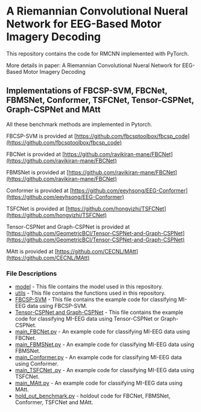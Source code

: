 # A Riemannian Convolutional Nueral Network for EEG-Based Motor Imagery Decoding

This repository contains the code for RMCNN implemented with PyTorch.

More details in paper: A Riemannian Convolutional Nueral Network for EEG-Based Motor Imagery Decoding

## Implementations of FBCSP-SVM, FBCNet, FBMSNet, Conformer,  TSFCNet, Tensor-CSPNet, Graph-CSPNet and MAtt

All these benchmark methods are implemented in Pytorch.

FBCSP-SVM is provided at [https://github.com/fbcsptoolbox/fbcsp_code](https://github.com/fbcsptoolbox/fbcsp_code)

FBCNet is provided at [https://github.com/ravikiran-mane/FBCNet](https://github.com/ravikiran-mane/FBCNet)

FBMSNet is provided at [https://github.com/ravikiran-mane/FBCNet](https://github.com/ravikiran-mane/FBCNet)

Conformer is provided at [https://github.com/eeyhsong/EEG-Conformer](https://github.com/eeyhsong/EEG-Conformer)

TSFCNet is provided at [https://github.com/hongyizhi/TSFCNet](https://github.com/hongyizhi/TSFCNet)

Tensor-CSPNet and Graph-CSPNet is provided at [https://github.com/GeometricBCI/Tensor-CSPNet-and-Graph-CSPNet](https://github.com/GeometricBCI/Tensor-CSPNet-and-Graph-CSPNet)

MAtt is provided at [https://github.com/CECNL/MAtt](https://github.com/CECNL/MAtt)

### File Descriptions

* [model](https://github.com/jxxglcc/RMCNN/tree/main/model) - This file contains the model used in this repository.
* [utils](https://github.com/jxxglcc/RMCNN/tree/main/utils) - This file contains the functions used in this repository.
* [FBCSP-SVM](https://github.com/jxxglcc/RMCNN/tree/main/FBCSP-SVM) - This file contains the example code for classifying MI-EEG data using FBCSP-SVM.
* [Tensor-CSPNet and Graph-CSPNet](https://github.com/jxxglcc/RMCNN/tree/main/Tensor-CSPNet%20and%20Graph-CSPNet) - This file contains the example code for classifying MI-EEG data using Tensor-CSPNet or Graph-CSPNet.
*  [main_FBCNet.py](https://github.com/jxxglcc/RMCNN/blob/main/main_FBCNet.py) - An example code for classifying MI-EEG data using FBCNet.
* [main_FBMSNet.py](https://github.com/jxxglcc/RMCNN/blob/main/main_FBMSNnet.py) - An example code for classifying MI-EEG data using FBMSNet.
* [main_Conformer.py](https://github.com/jxxglcc/RMCNN/blob/main/main_Conformer.py) - An example code for classifying MI-EEG data using Conformer.
* [main_TSFCNet .py](https://github.com/jxxglcc/RMCNN/blob/main/main_TSFCNet.py) - An example code for classifying MI-EEG data using TSFCNet.
* [main_MAtt.py](https://github.com/jxxglcc/RMCNN/blob/main/main_MAtt.py) - An example code for classifying MI-EEG data using MAtt.
* [hold_out_benchmark.py](https://github.com/jxxglcc/RMCNN/blob/main/hold_out_benchmark.py) - holdout  code for FBCNet, FBMSNet, Conformer, TSFCNet and MAtt.
